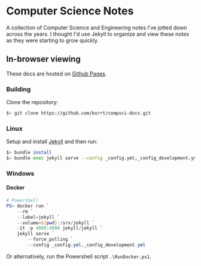 # Computer Science Notes

A collection of Computer Science and Engineering notes I've jotted down across the years.
I thought I'd use Jekyll to organize and view these notes as they were starting to grow quickly.

## In-browser viewing

These docs are hosted on [Github Pages](https://burrt.github.io/compsci-docs/).

### Building

Clone the repository:

```sh
$> git clone https://github.com/burrt/compsci-docs.git
```

### Linux

Setup and install [Jekyll](#https://jekyllrb.com/docs/) and then run:

```bash
$> bundle install
$> bundle exec jekyll serve --config _config.yml,_config_development.yml
```

### Windows

#### Docker

```powershell
# Powershell
PS> docker run `
    --rm `
    --label=jekyll `
    --volume=${pwd}:/srv/jekyll `
    -it -p 4000:4000 jekyll/jekyll `
    jekyll serve `
        --force_polling `
        --config _config.yml,_config_development.yml
```

Or alternatively, run the Powershell script `.\RunDocker.ps1`.
